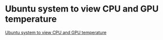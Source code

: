 # Ubuntu system to view CPU and GPU temperature
[Ubuntu system to view CPU and GPU temperature](https://aiwithcloud.com/2022/09/16/ubuntu_system_to_view_cpu_and_gpu_temperature/)